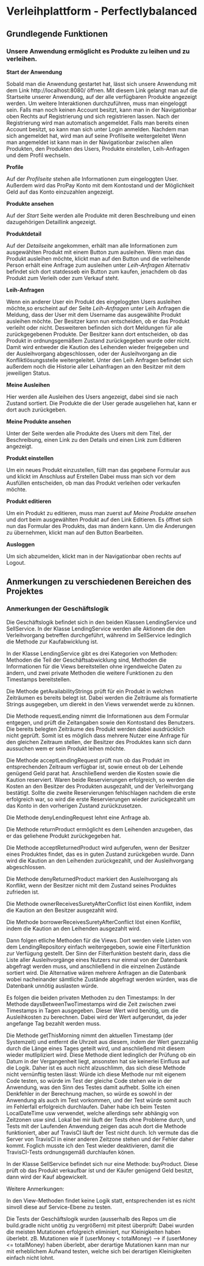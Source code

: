 # Verleihplattform - Perfectlybalanced
## Grundlegende Funktionen
### Unsere Anwendung ermöglicht es Produkte zu leihen und zu verleihen.

**Start der Anwendung**

Sobald man die Anwendung <mit docker-compose up> gestartet hat,
lässt sich unsere Anwendung mit dem Link http://localhost:8080/ öffnen.
Mit diesem Link gelangt man auf die Startseite unserer Anwendung,
auf der alle verfügbaren Produkte angezeigt werden.
Um weitere Interaktionen durchzuführen, muss man eingeloggt sein.
Falls man noch keinen Account besitzt, kann man in der Navigationbar oben Rechts auf Registrierung und sich registrieren lassen.
Nach der Registrierung wird man automatisch angemeldet. Falls man bereits einen Account besitzt, so kann man sich unter Login anmelden.
Nachdem man sich angemeldet hat, wird man auf seine Profilseite weitergeleitet
Wenn man angemeldet ist kann man in der Navigationbar zwischen allen Produkten, den Produkten des Users, Produkte einstellen, Leih-Anfragen und dem Profil wechseln.

**Profile**

Auf der *Profilseite* stehen alle Informationen zum eingeloggten User.
Außerdem wird das ProPay Konto mit dem Kontostand und der Möglichkeit Geld auf das Konto einzuzahlen angezeigt.

**Produkte ansehen**

Auf der *Start* Seite werden alle Produkte mit deren Beschreibung und einen dazugehörigen Detaillink angezeigt.

**Produktdetail**

Auf der *Detailseite* angekommen, erhält man alle Informationen zum ausgewählten Produkt mit einem Button zum ausleihen.
Wenn man das Produkt ausleihen möchte, klickt man auf den Button und die verleihende Person erhält eine Anfrage zum ausleihen unter *Leih-Anfragen*
Alternativ befindet sich dort statdesseb ein Button zum kaufen, jenachdem ob das Produkt zum Verleih oder zum Verkauf steht.

**Leih-Anfragen**
<Todo Leih-Anfragen mit Zeitstempel>

Wenn ein anderer User ein Produkt des eingeloggten Users ausleihen möchte,so erscheint auf der Seite *Leih-Anfragen* unter Leih Anfragen die Meldung, dass der User mit dem Username das ausgewählte Produkt ausleihen möchte.
Der Besitzer kann nun entscheiden, ob er das Produkt verleiht oder nicht.
Desweiteren befinden sich dort Meldungen für alle zurückgegebenen Produkte.
Der Besitzer kann dort entscheiden, ob das Produkt in ordnungsgemäßem Zustand zurückgegeben wurde oder nicht.
Damit wird entweder die Kaution des Leihenden wieder freigegeben und der Ausleihvorgang abgeschlossen,
oder der Ausleihvorgang an die Konfliktlösungsstelle weitergeleitet.
Unter den Leih Anfragen befindet sich außerdem noch die Historie aller Leihanfragen an den Besitzer mit dem jeweiligen Status.

**Meine Ausleihen**

Hier werden alle Ausleihen des Users angezeigt, dabei sind sie nach Zustand sortiert.
Die Produkte die der User gerade ausgeliehen hat, kann er dort auch zurückgeben.

**Meine Produkte ansehen**

Unter der Seite werden alle Produkte des Users mit dem Titel, der Beschreibung, einen Link zu den Details und einen Link zum Editieren angezeigt.

**Produkt einstellen**

Um ein neues Produkt einzustellen, füllt man das gegebene Formular aus und klickt im Anschluss auf Erstellen
Dabei muss man sich vor dem Ausfüllen entscheiden, ob man das Produkt verleihen oder verkaufen möchte.

**Produkt editieren**

Um ein Produkt zu editieren, muss man zuerst auf *Meine Produkte ansehen* und dort beim ausgewählten Produkt auf den Link Editieren.
Es öffnet sich nun das Formular des Produkts, das man ändern kann.
Um die Änderungen zu übernehmen, klickt man auf den Button Bearbeiten.

**Ausloggen**

Um sich abzumelden, klickt man in der Navigationbar oben rechts auf Logout.


## Anmerkungen zu verschiedenen Bereichen des Projektes
### Anmerkungen der Geschäftslogik

Die Geschäftslogik befindet sich in den beiden Klassen LendingService und SellService.
In der Klasse LendingService werden alle Aktionen die den Verleihvorgang betreffen durchgeführt,
während im SellService ledinglich die Methode zur Kaufabwicklung ist.

In der Klasse LendingService gibt es drei Kategorien von Methoden:
Methoden die Teil der Geschäftsabwicklung sind,
Methoden die Informationen für die Views bereitstellen ohne irgendwelche Daten zu ändern,
und zwei private Methoden die weitere Funktionen zu den Timestamps bereitstellen.

Die Methode getAvailabilityStrings prüft für ein Produkt in welchen Zeiträumen es bereits belegt ist.
Dabei werden die Zeiträume als formatierte Strings ausgegeben, um dierekt in den Views verwendet werde zu können.

Die Methode requestLending nimmt die Informationen aus dem Formular entgegen,
und prüft die Zeitangaben sowie den Kontostand des Benutzers.
Die bereits belegten Zeiträume des Produkt werden dabei ausdrücklich nicht geprüft.
Somit ist es möglich dass mehrere Nutzer eine Anfrage für den gleichen Zeitraum stellen,
der Besitzer des Produktes kann sich dann aussuchen wem er sein Produkt leihen möchte.

Die Methode acceptLendingRequest prüft nun ob das Produkt im entsprechenden Zeitraum verfügbar ist,
sowie erneut ob der Leihende genügend Geld parat hat.
Anschließend werden die Kosten sowie die Kaution reserviert.
Waren beide Reservierungen erfolgreich, so werden die Kosten an den Besitzer des Produkten ausgezahlt,
und der Verleihvorgang bestätigt.
Sollte die zweite Reservierungen fehlschlagen nachdem die erste erfolgreich war,
so wird die erste Reservierungen wieder zurückgezahlt um das Konto in den vorherigen Zustand zurückzusetzen.

Die Methode denyLendingRequest lehnt eine Anfrage ab.

Die Methode returnProduct ermöglicht es dem Leihenden anzugeben, das er das geliehene Produkt zurückgegeben hat.

Die Methode acceptReturnedProduct wird aufgerufen, wenn der Besitzer eines Produktes findet,
das es in guten Zustand zurückgeben wurde.
Dann wird die Kaution an den Leihenden zurückgezahlt, und der Ausleihvorgang abgeschlossen.

Die Methode denyReturnedProduct markiert den Ausleihvorgang als Konflikt,
wenn der Besitzer nicht mit dem Zustand seines Produktes zufrieden ist.

Die Methode ownerReceivesSuretyAfterConflict löst einen Konflikt,
indem die Kaution an den Besitzer ausgezahlt wird.

Die Methode borrowerReceivesSuretyAfterConflict löst einen Konflikt,
indem die Kaution an den Leihenden ausgezahlt wird.

Dann folgen etliche Methoden für die Views.
Dort werden viele Listen von dem LendingRepository einfach weitergegeben,
sowie eine Filterfunktion zur Verfügung gestellt.
Der Sinn der Filterfunktion besteht darin,
dass die Liste aller Ausleihvorgänge eines Nutzers nur einmal von der Datenbank abgefragt werden muss,
und anschließend in die einzelnen Zustände sortiert wird.
Die Alternative wären mehrere Anfragen an die Datenbank wobei nacheinander sämtliche Zustände abgefragt werden würden,
was die Datenbank unnötig auslasten würde.

Es folgen die beiden privaten Methoden zu den Timestamps:
In der Methode daysBetweenTwoTimestamps wird die Zeit zwischen zwei Timestamps in Tagen ausgegeben.
Dieser Wert wird benötig, um die Ausleihkosten zu berechnen.
Dabei wird der Wert aufgerundet, da jeder angefange Tag bezahlt werden muss.

Die Methode getThisMorning nimmt den aktuellen Timestamp (der Systemzeit) und entfernt die Uhrzeit aus diesem,
indem der Wert ganzzahlig durch die Länge eines Tages geteilt wird,
und anschließend mit diesem wieder mutlipliziert wird.
Diese Methode dient ledinglich der Prüfung ob ein Datum in der Vergangenheit liegt,
ansonsten hat sie keinerlei Einfluss auf die Logik.
Daher ist es auch nicht alzuschlimm, das sich diese Methode nicht vernünftig testen lässt:
Würde ich diese Methode nur mit eigenem Code testen, so würde im Test der gleiche Code stehen wie in der Anwendung,
was den Sinn des Testes damit aufhebt.
Sollte ich einen Denkfehler in der Berechnung machen, so würde es sowohl in der Anwendung als auch im Test vorkommen,
und der Test würde somit auch im Fehlerfall erfolgreich durchlaufen.
Daher habe ich beim Testen LocalDateTime usw verwendet, welche allerdings sehr abhängig von Zeitzonen usw sind.
Lokal bei mir läuft der Tests ohne Probleme durch, und Tests mit der Laufenden Anwendung zeigen das acuh dort die Methode funktioniert,
aber auf TravisCI läuft der Test nicht durch.
Ich vermute das die Server von TravisCI in einer anderen Zeitzone stehen und der Fehler daher kommt.
Foglich musste ich den Test wieder deaktivieren, damit die TravisCI-Tests ordnungsgemäß durchlaufen könen.

In der Klasse SellService befindet sich nur eine Methode: buyProduct.
Diese prüft ob das Produkt verkaufbar ist und der Käufer genügend Geld besitzt,
dann wird der Kauf abgewickelt.

Weitere Anmerkungen:

In den View-Methoden findet keine Logik statt, entsprechenden ist es nicht sinvoll diese auf Service-Ebene zu testen.

Die Tests der Geschäftslogik wurden (ausserhalb des Repos um die build.gradle nicht unötig zu vergrößern) mit pitest überprüft:
Dabei wurden die meisten Mutationen erfolgreich eliminiert,
nur Kleinigkeiten haben überlebt.
zB. Mutationen wie if (userMoney < totalMoney) --> if (userMoney <= totalMoney) haben überlebt,
aber derartige Mutationen kann man nur mit erheblichem Aufwand testen,
welche sich bei derartigen Kleinigkeiten einfach nicht lohnt.
